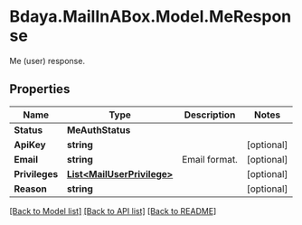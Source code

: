 # Bdaya.MailInABox.Model.MeResponse
Me (user) response.

## Properties

Name | Type | Description | Notes
------------ | ------------- | ------------- | -------------
**Status** | **MeAuthStatus** |  | 
**ApiKey** | **string** |  | [optional] 
**Email** | **string** | Email format. | [optional] 
**Privileges** | [**List&lt;MailUserPrivilege&gt;**](MailUserPrivilege.md) |  | [optional] 
**Reason** | **string** |  | [optional] 

[[Back to Model list]](../../README.md#documentation-for-models) [[Back to API list]](../../README.md#documentation-for-api-endpoints) [[Back to README]](../../README.md)

